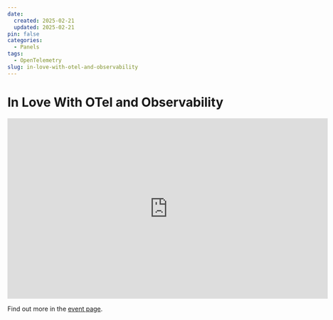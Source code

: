 ```yaml
---
date:
  created: 2025-02-21
  updated: 2025-02-21
pin: false
categories:
  - Panels
tags:
  - OpenTelemetry
slug: in-love-with-otel-and-observability
---
```


# In Love With OTel and Observability

<iframe width="720" height="405" src="https://www.youtube.com/embed/1CUMo-b50-Q" title="In Love With OTel and Observability | OpenTelemetry Panel Discussion 2025" frameborder="0" allow="accelerometer; autoplay; clipboard-write; encrypted-media; gyroscope; picture-in-picture; web-share" referrerpolicy="strict-origin-when-cross-origin" allowfullscreen></iframe>

Find out more in the [event page](https://embrace.io/blog/love-otel-observability-panel-recap/).